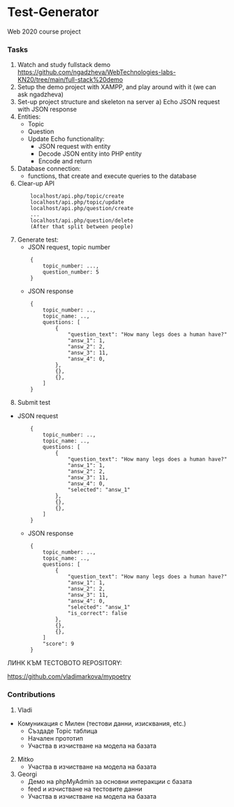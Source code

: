 # Test-Generator
Web 2020 course project


### Tasks

1. Watch and study fullstack demo https://github.com/ngadzheva/WebTechnologies-labs-KN20/tree/main/full-stack%20demo
2. Setup the demo project with XAMPP, and play around with it (we can ask ngadzheva)
3. Set-up project structure and skeleton na server
	a) Echo JSON request with JSON response
4. Entities:
	- Topic
	- Question
	- Update Echo functionality:
		- JSON request with entity
		- Decode JSON entity into PHP entity
		- Encode and return
5. Database connection:
	- functions, that create and execute queries to the database
6. Clear-up API
	```
		localhost/api.php/topic/create
		localhost/api.php/topic/update
		localhost/api.php/question/create
		...
		localhost/api.php/question/delete
		(After that split between people)
	```
7. Generate test:
	- JSON request, topic number
	```
	 	{
	 		topic_number: ...,
	 		question_number: 5
	 	}
	 ```
	- JSON response
	```
		{
			topic_number: ..,
			topic_name: ..,
			questions: [
				{
					"question_text": "How many legs does a human have?"
					"answ_1": 1,
					"answ_2": 2,
					"answ_3": 11,
					"answ_4": 0,
				},
				{},
				{},
			]
		}
	```
8. Submit test
  - JSON request
  	```
  		{
			topic_number: ..,
			topic_name: ..,
			questions: [
				{
					"question_text": "How many legs does a human have?"
					"answ_1": 1,
					"answ_2": 2,
					"answ_3": 11,
					"answ_4": 0,
					"selected": "answ_1"
				},
				{},
				{},
			]
		}
	```
	- JSON response
	```
		{
			topic_number: ..,
			topic_name: ..,
			questions: [
				{
					"question_text": "How many legs does a human have?"
					"answ_1": 1,
					"answ_2": 2,
					"answ_3": 11,
					"answ_4": 0,
					"selected": "answ_1"
					"is_correct": false
				},
				{},
				{},
			]
			"score": 9
		}
	```

ЛИНК КЪМ ТЕСТОВОТО REPOSITORY:

https://github.com/vladimarkova/mypoetry

### Contributions

1. Vladi
  - Комуникация с Милен (тестови данни, изисквания, etc.)
	- Създаде Topic таблица
	- Начален прототип
	- Участва в изчистване на модела на базата
2. Mitko
	- Участва в изчистване на модела на базата
3. Georgi
	- Демо на phpMyAdmin за основни интеракции с базата
	- feed и изчистване на тестовите данни
	- Участва в изчистване на модела на базата









